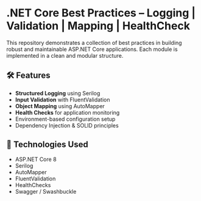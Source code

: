 # .NET Core Best Practices – Logging | Validation | Mapping | HealthCheck

This repository demonstrates a collection of best practices in building robust and maintainable ASP.NET Core applications. Each module is implemented in a clean and modular structure.

## 🛠️ Features

- **Structured Logging** using Serilog
- **Input Validation** with FluentValidation
- **Object Mapping** using AutoMapper
- **Health Checks** for application monitoring
- Environment-based configuration setup
- Dependency Injection & SOLID principles

## 📁 Technologies Used

- ASP.NET Core 8
- Serilog
- AutoMapper
- FluentValidation
- HealthChecks
- Swagger / Swashbuckle
